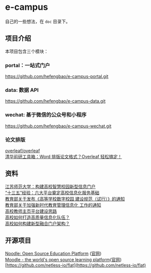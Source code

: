 # e-campus

自己的一些想法，在 `doc` 目录下。

## 项目介绍
本项目包含三个模块：   
### portal：一站式门户
https://github.com/hefengbao/e-campus-portal.git   
### data: 数据 API   
https://github.com/hefengbao/e-campus-data.git   
### wechat: 基于微信的公众号和小程序   
https://github.com/hefengbao/e-campus-wechat.git


### 论文排版
[overleaf/overleaf](https://github.com/overleaf/overleaf)   
[清华前研工具箱：Word 排版论文格式？Overleaf 轻松搞定！](https://mp.weixin.qq.com/s/wjhTnqgVe0pcDMEEAckwqg)   

## 资料
[江苏师范大学：构建高校智慧校园新型信息门户](https://mp.weixin.qq.com/s/_3U5gv0buhLwJDeT1PJCSA)   
[“十三五”经验：六大平台奠定高校信息化服务基础](https://mp.weixin.qq.com/s/Rc_D8zU1OYmoSPAQe15PXA)   
[教育部关于发布《高等学校数字校园 建设规范（试行）》的通知](http://www.moe.gov.cn/srcsite/A16/s3342/202103/t20210322_521675.html)   
[教育部关于加强新时代教育管理信息化 工作的通知](http://www.moe.gov.cn/srcsite/A16/s3342/202103/t20210322_521669.html)   
[高校教师主页平台建设思路](https://mp.weixin.qq.com/s/7BqcoCX8EcJ_VL6stkQp7w)   
[高校如何打造高质量信息化队伍？](https://mp.weixin.qq.com/s/wmiInDeFUl8zqBUq4DOYBw)   
[高校如何构建新型融合门户架构？](https://mp.weixin.qq.com/s/X9c87m71WYilpHA9K1ftiw)

## 开源项目
[Noodle: Open Source Education Platform](https://github.com/noodle-run/noodle) ([官网](https://noodle.run))  
[Moodle - the world's open source learning platform](https://github.com/moodle/moodle)([官网](https://moodle.org/))   
[https://github.com/netless-io/flat](https://github.com/netless-io/flat)   